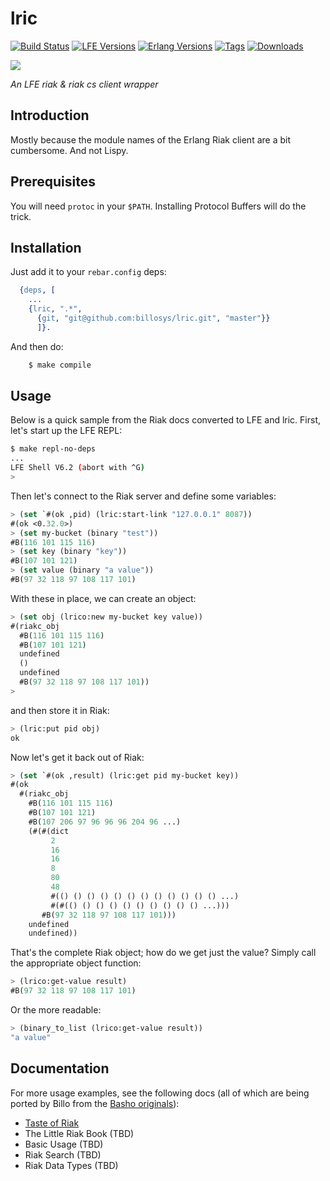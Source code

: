 # lric

[![Build Status][travis badge]][travis]
[![LFE Versions][lfe badge]][lfe]
[![Erlang Versions][erlang badge]][versions]
[![Tags][github tags badge]][github tags]
[![Downloads][hex downloads]][hex package]

[![][project-logo]][project-logo-large]

*An LFE riak & riak cs client wrapper*


## Introduction

Mostly because the module names of the Erlang Riak client are a bit cumbersome.
And not Lispy.


## Prerequisites

You will need ``protoc`` in your ``$PATH``. Installing Protocol Buffers will
do the trick.


## Installation

Just add it to your ``rebar.config`` deps:

```erlang
  {deps, [
    ...
    {lric, ".*",
      {git, "git@github.com:billosys/lric.git", "master"}}
      ]}.
```

And then do:

```bash
    $ make compile
```


## Usage

Below is a quick sample from the Riak docs converted to LFE and lric. First,
let's start up the LFE REPL:

```bash
$ make repl-no-deps
...
LFE Shell V6.2 (abort with ^G)
>
```

Then let's connect to the Riak server and define some variables:

```cl
> (set `#(ok ,pid) (lric:start-link "127.0.0.1" 8087))
#(ok <0.32.0>)
> (set my-bucket (binary "test"))
#B(116 101 115 116)
> (set key (binary "key"))
#B(107 101 121)
> (set value (binary "a value"))
#B(97 32 118 97 108 117 101)
```

With these in place, we can create an object:

```cl
> (set obj (lrico:new my-bucket key value))
#(riakc_obj
  #B(116 101 115 116)
  #B(107 101 121)
  undefined
  ()
  undefined
  #B(97 32 118 97 108 117 101))
>
```

and then store it in Riak:

```cl
> (lric:put pid obj)
ok
```

Now let's get it back out of Riak:

```cl
> (set `#(ok ,result) (lric:get pid my-bucket key))
#(ok
  #(riakc_obj
    #B(116 101 115 116)
    #B(107 101 121)
    #B(107 206 97 96 96 96 204 96 ...)
    (#(#(dict
         2
         16
         16
         8
         80
         48
         #(() () () () () () () () () () () () ...)
         #(#(() () () () () () () () () () ...)))
       #B(97 32 118 97 108 117 101)))
    undefined
    undefined))
```

That's the complete Riak object; how do we get just the value? Simply call
the appropriate object function:

```cl
> (lrico:get-value result)
#B(97 32 118 97 108 117 101)
```

Or the more readable:

```cl
> (binary_to_list (lrico:get-value result))
"a value"
```


## Documentation

For more usage examples, see the following docs (all of which are being ported
by Billo from the [Basho originals](http://docs.basho.com/riak/latest/)):

 * [Taste of Riak](http://billo.gitbooks.io/lfe-taste-of-riak/content/index.html)
 * The Little Riak Book (TBD)
 * Basic Usage (TBD)
 * Riak Search (TBD)
 * Riak Data Types (TBD)


<!-- Named page links below: /-->

[project-logo]: resources/images/elric-small.png
[project-logo-large]: resources/images/elric-large.png
[org]: https://github.com/lfex
[github]: https://github.com/lfex/lric
[gitlab]: https://gitlab.com/lfex/lric
[travis]: https://travis-ci.org/lfex/lric
[travis badge]: https://img.shields.io/travis/lfex/lric.svg
[lfe]: https://github.com/rvirding/lfe
[lfe badge]: https://img.shields.io/badge/lfe-1.2.0-blue.svg
[erlang badge]: https://img.shields.io/badge/erlang-17%20to%2019-blue.svg
[versions]: https://github.com/lfex/lric/blob/master/.travis.yml
[github tags]: https://github.com/lfex/lric/tags
[github tags badge]: https://img.shields.io/github/tag/lfex/lric.svg
[github downloads]: https://img.shields.io/github/downloads/atom/atom/total.svg
[hex badge]: https://img.shields.io/hexpm/v/lric.svg?maxAge=2592000
[hex package]: https://hex.pm/packages/lric
[hex downloads]: https://img.shields.io/hexpm/dt/lric.svg
